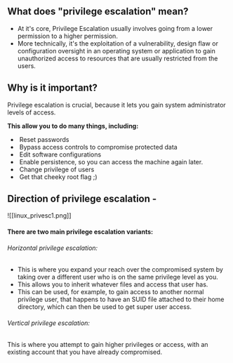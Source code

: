 ## What does "privilege escalation" mean?
- At it's core, Privilege Escalation usually involves going from a lower permission to a higher permission.
- More technically, it's the exploitation of a vulnerability, design flaw or configuration oversight in an operating system or application to gain unauthorized access to resources that are usually restricted from the users.

## Why is it important?
Privilege escalation is crucial, because it lets you gain system administrator levels of access.

**This allow you to do many things, including:**
-  Reset passwords  
-  Bypass access controls to compromise protected data
-  Edit software configurations
-  Enable persistence, so you can access the machine again later.
-  Change privilege of users
-  Get that cheeky root flag ;)

## Direction of privilege escalation - 
![[linux_privesc1.png]]


#### There are two main privilege escalation variants:
###### Horizontal privilege escalation:
- This is where you expand your reach over the compromised system by taking over a different user who is on the same privilege level as you.
- This allows you to inherit whatever files and access that user has.
- This can be used, for example, to gain access to another normal privilege user, that happens to have an SUID file attached to their home directory, which can then be used to get super user access.

###### Vertical privilege escalation:
This is where you attempt to gain higher privileges or access, with an existing account that you have already compromised.

